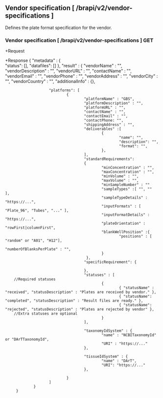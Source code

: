 ## Vendor specification [ /brapi/v2/vendor-specifications ]

Defines the plate format specification for the vendor.

### Vendor specification [ /brapi/v2/vendor-specifications ] GET

+Request

+Response
        {
                "metadata" : {   
                        "status": [],
                        "datafiles": []
                },
                "result" : {
                        "vendorName" : "",
                        "vendorDescription" : "",
                        "vendorURL" : "",
                        "contactName" : "",
                        "vendorEmail" : "",
                        "vendorPhone" : "",
                        "vendorAddress" : "",
                        "vendorCity" : "",
                        "vendorCountry" : "",
                        "additionalInfo" : {}, 
                
                        "platforms": [
                                {
                                        "platformName" : "GBS", 
                                        "platformDescription" : "",
                                        "platformURL" : "",
                                        "contactName" : "",
                                        "contactEmail" : "",
                                        "contactPhone: "",
                                        "shippingAddress" : "",
                                        "deliverables" :[
                                                {
                                                        "name": "",
                                                        "description": "",
                                                        "format": "",
                                                },
                                        ], 
                                        "standardRequirements":
                                        {
                                                "minConcentration" : "", 
                                                "maxConcentration" : "", 
                                                "minVolume" : "", 
                                                "maxVolume" : "", 
                                                "minSampleNumber" : ""
                                                "sampleTypes" :[ "", ""  ],
                                                "sampleTypeDetails" : "https://...",
                                                "inputFormats" : [ "Plate_96", "Tubes", "..." ],
                                                "inputFormatDetails" : "https://...",
                                                "plateOrientation" : "rowFirst|columnFirst",
                                                "blankWellPosition" :{
                                                        "positions" : [ "random" or "A01", "H12"], 
                                                        "numberOfBlanksPerPlate" : "",
                                                }
                                         },
                                        "specificRequirement": {

                                        },
                                        "statuses" : [
        //Required statuses
                                                { 
                                                        { "statusName" : "received", "statusDescription" : "Plates are received by vendor." },
                                                        { "statusName": "completed", "statusDescription" : "Result files are ready." },
                                                        { "statusName": "rejected", "statusDescription" : "Plates are rejected by vendor" },
        //Extra statuses are optional
                                                }
                                        ],
 
                                        "taxonomyIdSystem" : {
                                                "name" : "NCBITaxonomyId" or "DArTTaxonomyId", 
                                                "URI" : "https://..."
                                        },
 
                                        "tissueIdSystem" : {
                                                "name" : "DArT",
                                                "URI": "https://..."
                                        },

                                }
                        ]
                 }
         }
 
